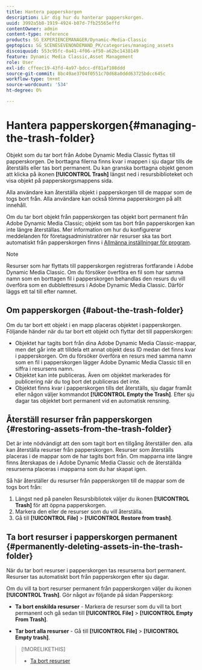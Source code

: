 ```yaml
---
title: Hantera papperskorgen
description: Lär dig hur du hanterar papperskorgen.
uuid: 3992a5b8-1919-4924-b07d-7fb25565effd
contentOwner: admin
content-type: reference
products: SG_EXPERIENCEMANAGER/Dynamic-Media-Classic
geptopics: SG_SCENESEVENONDEMAND_PK/categories/managing_assets
discoiquuid: 553c95fc-0a41-4f06-af50-a62bc1438149
feature: Dynamic Media Classic,Asset Management
role: User
exl-id: cffeec19-43fd-4a97-bdcc-df81af108ddd
source-git-commit: 8bc49ae3704f0551c70d68a0ddd63725bdcc645c
workflow-type: tm+mt
source-wordcount: '534'
ht-degree: 0%

---
```


# Hantera papperskorgen{#managing-the-trash-folder}

Objekt som du tar bort från Adobe Dynamic Media Classic flyttas till papperskorgen. De borttagna filerna finns kvar i mappen i sju dagar tills de återställs eller tas bort permanent. Du kan granska borttagna objekt genom att klicka på ikonen **[!UICONTROL Trash]** längst ned i resursbiblioteket och visa objekt på papperskorgsmappens sida.

Alla användare kan återställa objekt i papperskorgen till de mappar som de togs bort från. Alla användare kan också tömma papperskorgen på allt innehåll.

Om du tar bort objekt från papperskorgen tas objekt bort permanent från Adobe Dynamic Media Classic; objekt som tas bort från papperskorgen kan inte längre återställas. Mer information om hur du konfigurerar meddelanden för företagsadministratörer när resurser ska tas bort automatiskt från papperskorgen finns i [Allmänna inställningar för program](application-setup.md#general_settings).

>[!NOTE]
>
>Resurser som har flyttats till papperskorgen registreras fortfarande i Adobe Dynamic Media Classic. Om du försöker överföra en fil som har samma namn som en borttagen fil i papperskorgen behandlas den resurs du vill överföra som en dubblettresurs i Adobe Dynamic Media Classic. Därför läggs ett tal till efter namnet.

## Om papperskorgen {#about-the-trash-folder}

Om du tar bort ett objekt i en mapp placeras objektet i papperskorgen. Följande händer när du tar bort ett objekt och flyttar det till papperskorgen:

* Objektet har tagits bort från dina Adobe Dynamic Media Classic-mappar, men det går inte att tilldela ett annat objekt dess ID medan det finns kvar i papperskorgen. Om du försöker överföra en resurs med samma namn som en fil i papperskorgen lägger Adobe Dynamic Media Classic till en siffra i resursens namn.
* Objektet kan inte publiceras. Även om objektet markerades för publicering när du tog bort det publiceras det inte.
* Objektet finns kvar i papperskorgen tills det återställs, sju dagar framåt eller någon väljer kommandot **[!UICONTROL Empty the Trash]**. Efter sju dagar tas objektet bort permanent vid en automatisk rensning.

## Återställ resurser från papperskorgen {#restoring-assets-from-the-trash-folder}

Det är inte nödvändigt att den som tagit bort en tillgång återställer den. alla kan återställa resurser från papperskorgen. Resurser som återställs placeras i de mappar som de har tagits bort från. Om mapparna inte längre finns återskapas de i Adobe Dynamic Media Classic och de återställda resurserna placeras i mapparna som du har skapat igen.

Så här återställer du resurser från papperskorgen till de mappar som de togs bort från:

1. Längst ned på panelen Resursbibliotek väljer du ikonen **[!UICONTROL Trash]** för att öppna papperskorgen.
1. Markera den eller de resurser som du vill återställa.
1. Gå till **[!UICONTROL File]** > **[!UICONTROL Restore from trash]**.

## Ta bort resurser i papperskorgen permanent {#permanently-deleting-assets-in-the-trash-folder}

När du tar bort resurser i papperskorgen tas resurserna bort permanent. Resurser tas automatiskt bort från papperskorgen efter sju dagar.

Om du vill ta bort resurser permanent från papperskorgen väljer du ikonen **[!UICONTROL Trash]**. Gör något av följande på sidan Papperskorg:

* **Ta bort enskilda resurser**  - Markera de resurser som du vill ta bort permanent och gå sedan till  **[!UICONTROL File]** >  **[!UICONTROL Empty From Trash]**.

* **Tar bort alla resurser**  - Gå till  **[!UICONTROL File]** >  **[!UICONTROL Empty trash]**.

>[!MORELIKETHIS]
>
>* [Ta bort resurser](moving-renaming-deleting-assets.md#delete_assets)


